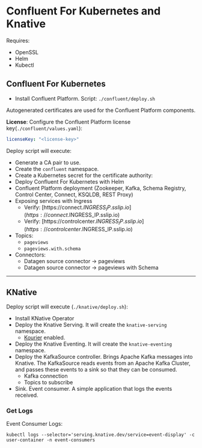 # Confluent For Kubernetes and Knative

Requires: 
 - OpenSSL
 - Helm 
 - Kubectl
 
## Confluent For Kubernetes

- Install Confluent Platform. Script: `./confluent/deploy.sh`

Autogenerated certificates are used for the Confluent Platform components.

**License**: Configure the Confluent Platform license key(`./confluent/values.yaml`):
  
```yaml
licenseKey: "<license-key>"
```

Deploy script will execute:

- Generate a CA pair to use.
- Create the `confluent` namespace.
- Create a Kubernetes secret for the certificate authority:
- Deploy Confluent For Kubernetes with Helm
- Confluent Platform deployment (Zookeeper, Kafka, Schema Registry, Control Center, Connect, KSQLDB, REST Proxy)
- Exposing services with Ingress
  - Verify: [https://connect.$INGRESS_IP.sslip.io](https://connect.$INGRESS_IP.sslip.io)
  - Verify: [https://controlcenter.$INGRESS_IP.sslip.io](https://controlcenter.$INGRESS_IP.sslip.io)
- Topics:
  - `pageviews`
  - `pageviews.with.schema`
- Connectors:
  - Datagen source connector -> pageviews
  - Datagen source connector -> pageviews with Schema

---

## KNative

Deploy script will execute (`./knative/deploy.sh`):

- Install KNative Operator
- Deploy the Knative Serving. It will create the `knative-serving` namespace.
  - [Kourier](https://github.com/knative-sandbox/net-kourier) enabled.
- Deploy the Knative Eventing. It will create the `knative-eventing` namespace.
- Deploy the KafkaSource controller. Brings Apache Kafka messages into Knative.
  The KafkaSource reads events from an Apache Kafka Cluster, and passes these events to a sink so that they can be consumed.
  - Kafka connection
  - Topics to subscribe
- Sink. Event consumer. A simple application that logs the events received.

### Get Logs

Event Consumer Logs:

`kubectl logs --selector='serving.knative.dev/service=event-display' -c user-container -n event-consumers`
